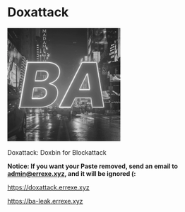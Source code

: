 # Doxattack
![DoxAttack Logo](./favicon.ico)

Doxattack: Doxbin for Blockattack

**Notice: If you want your Paste removed, send an email to admin@errexe.xyz, and it will be ignored (:**

https://doxattack.errexe.xyz

https://ba-leak.errexe.xyz

